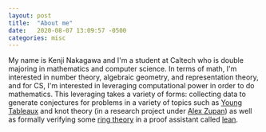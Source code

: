 ```yaml
---
layout: post
title:  "About me"
date:   2020-08-07 13:09:57 -0500
categories: misc
---
```


My name is Kenji Nakagawa and I'm a student at Caltech who is double majoring in mathematics and computer science. In terms of math, I'm interested in number theory, algebraic geometry, and representation theory, and for CS, I'm interested in leveraging computational power in order to do mathematics. This leveraging takes a variety of forms: collecting data to generate conjectures for problems in a variety of topics such as [Young Tableaux](/ytcore/index.html) and knot theory (in a research project under [Alex Zupan](https://math.unl.edu/azupan2)) as well as formally verifying some [ring theory](/lean/index.html) in a proof assistant called [lean](https://github.com/leanprover-community/mathlib).

